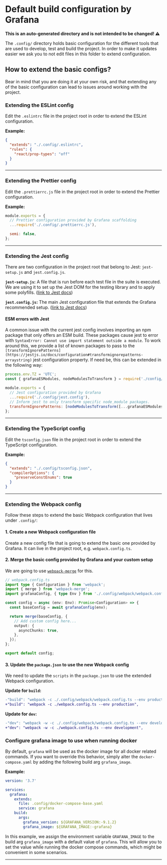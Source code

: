 # Default build configuration by Grafana

**This is an auto-generated directory and is not intended to be changed! ⚠️**

The `.config/` directory holds basic configuration for the different tools that are used to develop, test and build the
project. In order to make it updates easier we ask you to not edit files in this folder to extend configuration.

## How to extend the basic configs?

Bear in mind that you are doing it at your own risk, and that extending any of the basic configuration can lead to
issues around working with the project.

### Extending the ESLint config

Edit the `.eslintrc` file in the project root in order to extend the ESLint configuration.

**Example:**

```json
{
  "extends": "./.config/.eslintrc",
  "rules": {
    "react/prop-types": "off"
  }
}
```

---

### Extending the Prettier config

Edit the `.prettierrc.js` file in the project root in order to extend the Prettier configuration.

**Example:**

```javascript
module.exports = {
  // Prettier configuration provided by Grafana scaffolding
  ...require('./.config/.prettierrc.js'),

  semi: false,
};
```

---

### Extending the Jest config

There are two configuration in the project root that belong to Jest: `jest-setup.js` and `jest.config.js`.

**`jest-setup.js`:** A file that is run before each test file in the suite is executed. We are using it to set up the
Jest DOM for the testing library and to apply some polyfills.
([link to Jest docs](https://jestjs.io/docs/configuration#setupfilesafterenv-array))

**`jest.config.js`:** The main Jest configuration file that extends the Grafana recommended setup.
([link to Jest docs](https://jestjs.io/docs/configuration))

#### ESM errors with Jest

A common issue with the current jest config involves importing an npm package that only offers an ESM build. These
packages cause jest to error with `SyntaxError: Cannot use import statement outside a module`. To work around this, we
provide a list of known packages to pass to the
`[transformIgnorePatterns](https://jestjs.io/docs/configuration#transformignorepatterns-arraystring)` jest configuration
property. If need be, this can be extended in the following way:

```javascript
process.env.TZ = 'UTC';
const { grafanaESModules, nodeModulesToTransform } = require('./config/jest/utils');

module.exports = {
  // Jest configuration provided by Grafana
  ...require('./.config/jest.config'),
  // Inform jest to only transform specific node_module packages.
  transformIgnorePatterns: [nodeModulesToTransform([...grafanaESModules, 'packageName'])],
};
```

---

### Extending the TypeScript config

Edit the `tsconfig.json` file in the project root in order to extend the TypeScript configuration.

**Example:**

```json
{
  "extends": "./.config/tsconfig.json",
  "compilerOptions": {
    "preserveConstEnums": true
  }
}
```

---

### Extending the Webpack config

Follow these steps to extend the basic Webpack configuration that lives under `.config/`:

#### 1. Create a new Webpack configuration file

Create a new config file that is going to extend the basic one provided by Grafana. It can live in the project root,
e.g. `webpack.config.ts`.

#### 2. Merge the basic config provided by Grafana and your custom setup

We are going to use [`webpack-merge`](https://github.com/survivejs/webpack-merge) for this.

```typescript
// webpack.config.ts
import type { Configuration } from 'webpack';
import { merge } from 'webpack-merge';
import grafanaConfig, { type Env } from './.config/webpack/webpack.config';

const config = async (env: Env): Promise<Configuration> => {
  const baseConfig = await grafanaConfig(env);

  return merge(baseConfig, {
    // Add custom config here...
    output: {
      asyncChunks: true,
    },
  });
};

export default config;
```

#### 3. Update the `package.json` to use the new Webpack config

We need to update the `scripts` in the `package.json` to use the extended Webpack configuration.

**Update for `build`:**

```diff
-"build": "webpack -c ./.config/webpack/webpack.config.ts --env production",
+"build": "webpack -c ./webpack.config.ts --env production",
```

**Update for `dev`:**

```diff
-"dev": "webpack -w -c ./.config/webpack/webpack.config.ts --env development",
+"dev": "webpack -w -c ./webpack.config.ts --env development",
```

### Configure grafana image to use when running docker

By default, `grafana` will be used as the docker image for all docker related commands. If you want to override this
behavior, simply alter the `docker-compose.yaml` by adding the following build arg `grafana_image`.

**Example:**

```yaml
version: '3.7'

services:
  grafana:
    extends:
      file: .config/docker-compose-base.yaml
      service: grafana
    build:
      args:
        grafana_version: ${GRAFANA_VERSION:-9.1.2}
        grafana_image: ${GRAFANA_IMAGE:-grafana}
```

In this example, we assign the environment variable `GRAFANA_IMAGE` to the build arg `grafana_image` with a default
value of `grafana`. This will allow you to set the value while running the docker compose commands, which might be
convenient in some scenarios.

---
